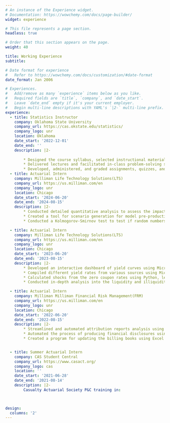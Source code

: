 ```yaml
---
# An instance of the Experience widget.
# Documentation: https://wowchemy.com/docs/page-builder/
widget: experience

# This file represents a page section.
headless: true

# Order that this section appears on the page.
weight: 40

title: Working Experience
subtitle:

# Date format for experience
#   Refer to https://wowchemy.com/docs/customization/#date-format
date_format: Jan 2006

# Experiences.
#   Add/remove as many `experience` items below as you like.
#   Required fields are `title`, `company`, and `date_start`.
#   Leave `date_end` empty if it's your current employer.
#   Begin multi-line descriptions with YAML's `|2-` multi-line prefix.
experience:
  - title: Statistics Instructor
    company: Oklahoma State University 
    company_url: https://cas.okstate.edu/statistics/
    company_logo: unr
    location: Oklahoma
    date_start: '2022-12-01'
    date_end: ''
    description: |2-
        
        * Designed the course syllabus, selected instructional materials, and structured the curriculum to align with departmental learning objectives.
        * Delivered lectures and facilitated in-class problem-solving sessions to promote conceptual understanding and mathematical reasoning.
        * Developed, administered, and graded assignments, quizzes, and exams; provided timely and constructive feedback to support student progress.
  - title: Actuarial Intern
    company: Milliman Life Technology Solutions(LTS)
    company_url: https://us.milliman.com/en
    company_logo: unr
    location: Chicago
    date_start: '2024-06-20'
    date_end: '2024-08-15'
    description: |2-
        * Conducted detailed quantitative analysis to assess the impact of using varying spot rates on financial projections.
        * Created a tool for scenario generation for model pre-production. My tool enables the rapid and flexible generation of diverse scenarios, enhancing the model's robustness and facilitating more               accurate and informed decision-making.
        * Conducted a Kolmogorov-Smirnov test to test if random numbers from a scenario generation are uniformly distributed. This ensures the validity and reliability of the model projections.

  - title: Actuarial Intern
    company: Milliman Life Technology Solutions(LTS)
    company_url: https://us.milliman.com/en
    company_logo: unr
    location: Chicago
    date_start: '2023-06-20'
    date_end: '2023-08-15'
    description: |2-
        * Developed an interactive dashboard of yield curves using Microsoft Power BI as a basis for a yield curve scenario generation process.
        * Compiled different yield rates from various sources using Microsoft Excel VBA to create a report on the performance of the US stock market.
        * Calculated shocks from the zero coupon rates using Python, leading to the development of the yield curve scenario generation model for the Bermuda Market Authority.
        * Conducted in-depth analysis into the liquidity and illiquidity of three different market structures, revealing interesting but important information about the performance of the various markets.

  - title: Actuarial Intern
    company: Milliman Milliman Financial Risk Management(FRM)
    company_url: https://us.milliman.com/en
    company_logo: unr
    location: Chicago
    date_start: '2022-06-20'
    date_end: '2022-08-15'
    description: |2-
        * Streamlined and automated attribution reports analysis using Excel VBA, leading to about 30% reduction in reporting time.
        * Automated the process of producing financial disclosures using Excel VBA, resulting in efficiency in producing financial disclosures and reducing reporting time by about 60\%.
        * Created a program for updating the billing books using Excel VBA, improving the accuracy rate to about 98\%.


  - title: Summer Actuarial Intern
    company: CAS Student Central
    company_url: https://www.casact.org/
    company_logo: cas
    location: ''
    date_start: '2021-06-28'
    date_end: '2021-08-14'
    description: |2-
        Casualty Actuarial Society P&C training in:
        


design:
  columns: '2'
---
```

